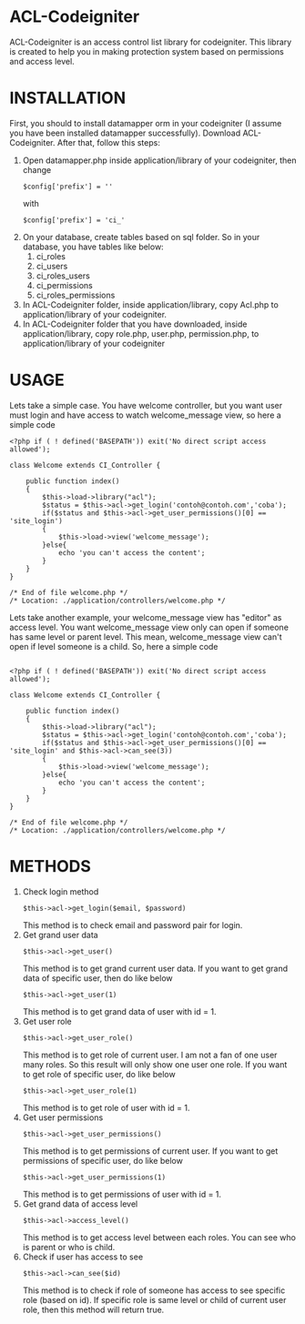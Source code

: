 ACL-Codeigniter
=======================================

ACL-Codeigniter is an access control list library for codeigniter. This library is created to help you
in making protection system based on permissions and access level.


INSTALLATION
=======================================

First, you should to install datamapper orm in your codeigniter (I assume you have been installed datamapper successfully). Download ACL-Codeigniter. After that, follow this steps:
<ol>
<li>Open datamapper.php inside application/library of your codeigniter, then change <pre><code>$config['prefix'] = '' </code></pre> with <pre><code>$config['prefix'] = 'ci_'</code></pre></li>
<li>On your database, create tables based on sql folder. So in your database, you have tables like below:
<ol>
<li>ci_roles</li>
<li>ci_users</li>
<li>ci_roles_users</li>
<li>ci_permissions</li>
<li>ci_roles_permissions</li>
</ol>
</li>
<li>In ACL-Codeigniter folder, inside application/library, copy Acl.php to application/library of your codeigniter.</li>
<li>In ACL-Codeigniter folder that you have downloaded, inside application/library, copy role.php, user.php, permission.php, to application/library of your codeigniter</li>
</ol>

USAGE
========================================

Lets take a simple case. You have welcome controller, but you want user must login and have access to watch welcome_message view, so here a simple code

<pre><code>&lt;?php if ( ! defined('BASEPATH')) exit('No direct script access allowed');

class Welcome extends CI_Controller {

	public function index()
	{
		$this->load->library("acl");
		$status = $this->acl->get_login('contoh@contoh.com','coba');
		if($status and $this->acl->get_user_permissions()[0] == 'site_login')
		{
			$this->load->view('welcome_message');				
		}else{
			echo 'you can't access the content';
		}
	}	
}

/* End of file welcome.php */
/* Location: ./application/controllers/welcome.php */
</code></pre>

Lets take another example, your welcome_message view has "editor" as access level. You want welcome_message view only can open if someone has same level or parent level.
This mean, welcome_message view can't open if level someone is a child. So, here a simple code

<pre><code>
&lt;?php if ( ! defined('BASEPATH')) exit('No direct script access allowed');

class Welcome extends CI_Controller {

	public function index()
	{
		$this->load->library("acl");
		$status = $this->acl->get_login('contoh@contoh.com','coba');
		if($status and $this->acl->get_user_permissions()[0] == 'site_login' and $this->acl->can_see(3))
		{
			$this->load->view('welcome_message');				
		}else{
			echo 'you can't access the content';
		}
	}	
}

/* End of file welcome.php */
/* Location: ./application/controllers/welcome.php */
</code></pre>

METHODS
===================================
<ol>
<li>
Check login method<br>
<pre><code>$this->acl->get_login($email, $password)</code></pre>
This method is to check email and password pair for login.
</li>
<li>
Get grand user data<br>
<pre><code>$this->acl->get_user()</code></pre>
This method is to get grand current user data. If you want to get grand data of specific user, then do like below
<pre><code>$this->acl->get_user(1)</code></pre>
This method is to get grand data of user with id = 1.
</li>
<li>
Get user role<br>
<pre><code>$this->acl->get_user_role()</code></pre>
This method is to get role of current user. I am not a fan of one user many roles. So this result will only show one user one role.
If you want to get role of specific user, do like below
<pre><code>$this->acl->get_user_role(1)</code></pre>
This method is to get role of user with id = 1.
</li>
<li>
Get user permissions<br>
<pre><code>$this->acl->get_user_permissions()</code></pre>
This method is to get permissions of current user. If you want to get permissions of specific user, do like below
<pre><code>$this->acl->get_user_permissions(1)</code></pre>
This method is to get permissions of user with id = 1.
<li>
Get grand data of access level<br>
<pre><code>$this->acl->access_level()</code></pre>
This method is to get access level between each roles. You can see who is parent or who is child.
</li>
<li>
Check if user has access to see<br>
<pre><code>$this->acl->can_see($id)</code></pre>
This method is to check if role of someone has access to see specific role (based on id). If specific role is same level or child of current user role, then this method will return true.
</li>
</ol>
